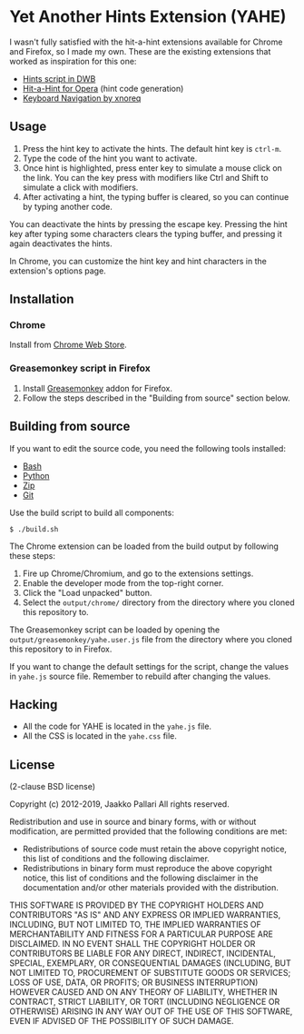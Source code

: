 # Yet Another Hints Extension (YAHE)

I wasn't fully satisfied with the hit-a-hint extensions available for Chrome and Firefox, so I made my own.
These are the existing extensions that worked as inspiration for this one:

* [Hints script in DWB][hhdwb]
* [Hit-a-Hint for Opera][hhopera] (hint code generation)
* [Keyboard Navigation by xnoreq][kbnav]

## Usage

1. Press the hint key to activate the hints. The default hint key is `ctrl-m`.
2. Type the code of the hint you want to activate.
3. Once hint is highlighted, press enter key to simulate a mouse click on the
   link. You can the key press with modifiers like Ctrl and Shift to simulate a
   click with modifiers.
4. After activating a hint, the typing buffer is cleared, so you can continue
   by typing another code.

You can deactivate the hints by pressing the escape key. Pressing the hint key
after typing some characters clears the typing buffer, and pressing it again
deactivates the hints.

In Chrome, you can customize the hint key and hint characters in the extension's options page.

## Installation

### Chrome

Install from [Chrome Web Store][cws].

### Greasemonkey script in Firefox

1. Install [Greasemonkey][] addon for Firefox.
2. Follow the steps described in the "Building from source" section below.

## Building from source

If you want to edit the source code, you need the following tools installed:

* [Bash][]
* [Python][]
* [Zip][]
* [Git][]

Use the build script to build all components:

    $ ./build.sh

The Chrome extension can be loaded from the build output by following these steps:

1. Fire up Chrome/Chromium, and go to the extensions settings.
2. Enable the developer mode from the top-right corner.
3. Click the "Load unpacked" button.
4. Select the `output/chrome/` directory from the directory where you cloned this repository to.

The Greasemonkey script can be loaded by opening the `output/greasemonkey/yahe.user.js` file
from the directory where you cloned this repository to in Firefox.

If you want to change the default settings for the script,
change the values in `yahe.js` source file.
Remember to rebuild after changing the values.

## Hacking

* All the code for YAHE is located in the `yahe.js` file.
* All the CSS is located in the `yahe.css` file.

## License

(2-clause BSD license)

Copyright (c) 2012-2019, Jaakko Pallari
All rights reserved.

Redistribution and use in source and binary forms, with or without
modification, are permitted provided that the following conditions are met:

* Redistributions of source code must retain the above copyright notice, this
list of conditions and the following disclaimer.
* Redistributions in binary form must reproduce the above copyright notice,
this list of conditions and the following disclaimer in the documentation
and/or other materials provided with the distribution.

THIS SOFTWARE IS PROVIDED BY THE COPYRIGHT HOLDERS AND CONTRIBUTORS "AS IS" AND
ANY EXPRESS OR IMPLIED WARRANTIES, INCLUDING, BUT NOT LIMITED TO, THE IMPLIED
WARRANTIES OF MERCHANTABILITY AND FITNESS FOR A PARTICULAR PURPOSE ARE
DISCLAIMED. IN NO EVENT SHALL THE COPYRIGHT HOLDER OR CONTRIBUTORS BE LIABLE
FOR ANY DIRECT, INDIRECT, INCIDENTAL, SPECIAL, EXEMPLARY, OR CONSEQUENTIAL
DAMAGES (INCLUDING, BUT NOT LIMITED TO, PROCUREMENT OF SUBSTITUTE GOODS OR
SERVICES; LOSS OF USE, DATA, OR PROFITS; OR BUSINESS INTERRUPTION) HOWEVER
CAUSED AND ON ANY THEORY OF LIABILITY, WHETHER IN CONTRACT, STRICT LIABILITY,
OR TORT (INCLUDING NEGLIGENCE OR OTHERWISE) ARISING IN ANY WAY OUT OF THE USE
OF THIS SOFTWARE, EVEN IF ADVISED OF THE POSSIBILITY OF SUCH DAMAGE.

[hhopera]: https://github.com/hogelog/hit-a-hint-opera
[hhdwb]: https://bitbucket.org/portix/dwb/src/0583e44d0164/scripts/hints.js
[kbnav]: https://chrome.google.com/webstore/detail/abcekjakjehkpheoaadhkjfcdodpjbgk
[cws]: https://chrome.google.com/webstore/detail/eimkmfhfckmajkednnnhkacajflcjinm
[greasemonkey]: https://addons.mozilla.org/en-US/firefox/addon/greasemonkey/
[bash]: https://www.gnu.org/software/bash/
[python]: https://www.python.org/
[git]: https://git-scm.com/
[zip]: http://www.info-zip.org/Zip.html
